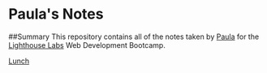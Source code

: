 # Paula's Notes

##Summary
This repository contains all of the notes taken by [Paula](https://github.com/paulabarreto) for the [Lighthouse Labs](https://lighthouselabs.ca/) Web Development Bootcamp.

[Lunch](https://gist.github.com/paulabarreto/57891bd294247b125ea5d85671f2ebe2)
